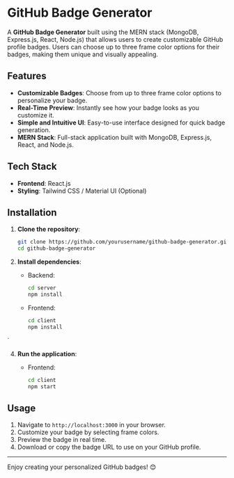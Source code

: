 
# GitHub Badge Generator

A **GitHub Badge Generator** built using the MERN stack (MongoDB, Express.js, React, Node.js) that allows users to create customizable GitHub profile badges. Users can choose up to three frame color options for their badges, making them unique and visually appealing.

## Features

- **Customizable Badges**: Choose from up to three frame color options to personalize your badge.
- **Real-Time Preview**: Instantly see how your badge looks as you customize it.
- **Simple and Intuitive UI**: Easy-to-use interface designed for quick badge generation.
- **MERN Stack**: Full-stack application built with MongoDB, Express.js, React, and Node.js.

## Tech Stack

- **Frontend**: React.js
- **Styling**: Tailwind CSS / Material UI (Optional)

## Installation

1. **Clone the repository**:
   ```bash
   git clone https://github.com/yourusername/github-badge-generator.git
   cd github-badge-generator
   ```

2. **Install dependencies**:
   - Backend:
     ```bash
     cd server
     npm install
     ```
   - Frontend:
     ```bash
     cd client
     npm install
     ```

`

4. **Run the application**:

   - Frontend:
     ```bash
     cd client
     npm start
     ```

## Usage

1. Navigate to `http://localhost:3000` in your browser.
2. Customize your badge by selecting frame colors.
3. Preview the badge in real time.
4. Download or copy the badge URL to use on your GitHub profile.



---

Enjoy creating your personalized GitHub badges! 😊

